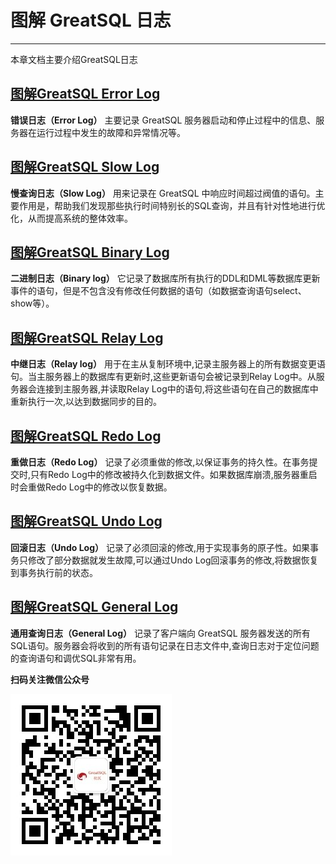 # 图解 GreatSQL 日志

---

本章文档主要介绍GreatSQL日志

## [图解GreatSQL Error Log](./4-1-greatsql-error-log.md)

**错误日志（Error Log）** 主要记录 GreatSQL 服务器启动和停止过程中的信息、服务器在运行过程中发生的故障和异常情况等。

## [图解GreatSQL Slow Log](./4-2-greatsql-slow-log.md)

**慢查询日志（Slow Log）** 用来记录在 GreatSQL 中响应时间超过阀值的语句。主要作用是，帮助我们发现那些执行时间特别长的SQL查询，并且有针对性地进行优化，从而提高系统的整体效率。

## [图解GreatSQL Binary Log](./4-3-greatsql-binary-log.md)

**二进制日志（Binary log）** 它记录了数据库所有执行的DDL和DML等数据库更新事件的语句，但是不包含没有修改任何数据的语句（如数据查询语句select、show等）。

## [图解GreatSQL Relay Log](./4-4-greatsql-relay-log.md)

**中继日志（Relay log）** 用于在主从复制环境中,记录主服务器上的所有数据变更语句。当主服务器上的数据库有更新时,这些更新语句会被记录到Relay Log中。从服务器会连接到主服务器,并读取Relay Log中的语句,将这些语句在自己的数据库中重新执行一次,以达到数据同步的目的。

## [图解GreatSQL Redo Log](./4-5-greatsql-redo-log.md)

**重做日志（Redo Log）** 记录了必须重做的修改,以保证事务的持久性。在事务提交时,只有Redo Log中的修改被持久化到数据文件。如果数据库崩溃,服务器重启时会重做Redo Log中的修改以恢复数据。

## [图解GreatSQL Undo Log](./4-6-greatsql-undo-log.md)

**回滚日志（Undo Log）** 记录了必须回滚的修改,用于实现事务的原子性。如果事务只修改了部分数据就发生故障,可以通过Undo Log回滚事务的修改,将数据恢复到事务执行前的状态。

## [图解GreatSQL General Log](./4-7-greatsql-query-log.md)

**通用查询日志（General Log）** 记录了客户端向 GreatSQL 服务器发送的所有SQL语句。服务器会将收到的所有语句记录在日志文件中,查询日志对于定位问题的查询语句和调优SQL非常有用。


**扫码关注微信公众号**

![greatsql-wx](../greatsql-wx.jpg)

